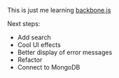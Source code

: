 This is just me learning [backbone.js](http://documentcloud.github.com/backbone/)

Next steps:

* Add search
* Cool UI effects
* Better display of error messages
* Refactor
* Connect to MongoDB
